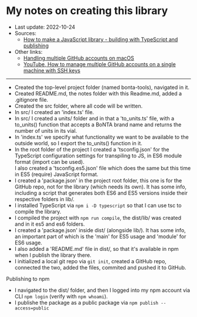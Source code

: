 # My notes on creating this library

- Last update: 2022-10-24
- Sources:
  - [How to make a JavaScript library - building with TypeScript and publishing](https://youtu.be/vRmLTZyq57U)
- Other links:
  - [Handling multiple GitHub accounts on macOS](https://gist.github.com/Jonalogy/54091c98946cfe4f8cdab2bea79430f9)
  - [YouTube, How to manage multiple GitHub accounts on a single machine with SSH keys](https://www.youtube.com/watch?v=J63meQ83yyI)

---

- Created the top-level project folder (named bonta-tools), navigated
  in it.
- Created README.md, the notes folder with this Readme.md, added
  a \.gitignore file.
- Created the src folder, where all code will be written.
- In src/ I created an 'index.ts' file. 
- In src/ I created a units/ folder and in that a 'to_units.ts' file,
  with a to_units() function that accepts a BoNTA brand name and returns
  the number of units in its vial.
- In 'index.ts' we specify what functionality we want to be available
  to the outside world, so I export the to_units() function in it.
- In the root folder of the project I created a 'tsconfig.json' for 
  the TypeScript configuration settings for transpiling to JS, in ES6
  module format (import can be used).  
  I also created a 'tsconfig.es5.json' file which does the same but
  this time in ES5 (require) JavaScript format.  
- I created a 'package.json' in the project root folder, this one is
  for the GitHub repo, not for the library (which needs its own). It
  has some info, including a script that generates both ES6 and ES5
  versions inside their respective folders in lib/.  
- I installed TypeScript via `npm i -D typescript` so that I can use
  tsc to compile the library.  
- I compiled the project with `npm run compile`, the dist/lib/ was
  created and in it es5 and es6 folders.  
- I created a 'package.json' inside dist/ (alongside lib/). It has
  some info, an important part of which is the 'main' for ES5 usage
  and 'module' for ES6 usage.  
- I also added a 'README.md' file in dist/, so that it's available
  in npm when I publish the library there.  
- I initialized a local git repo via `git init`, created a GitHub
  repo, connected the two, added the files, commited and pushed it
  to GitHub.  

Publishing to npm  

- I navigated to the dist/ folder, and then I logged into my npm 
  account via CLI `npm login` (verify with `npm whoami`).  
- I publishe the package as a public package via `npm publish --access=public`




